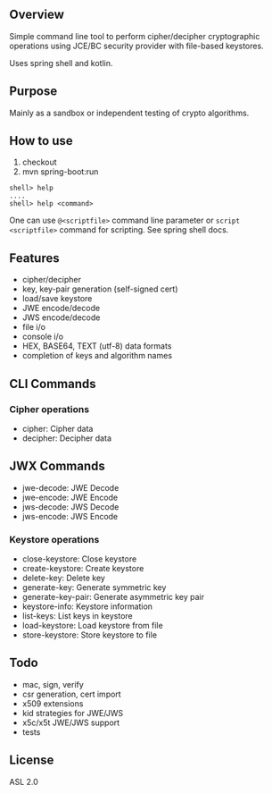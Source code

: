 ## Overview

Simple command line tool to perform cipher/decipher cryptographic operations
using JCE/BC security provider with file-based keystores.

Uses spring shell and kotlin.

## Purpose

Mainly as a sandbox or independent testing of crypto algorithms. 

## How to use

1. checkout
2. mvn spring-boot:run

```
shell> help
....
shell> help <command>
```

One can use `@<scriptfile>` command line parameter or `script <scriptfile>` 
command for scripting.
See spring shell docs.

## Features

- cipher/decipher
- key, key-pair generation (self-signed cert)
- load/save keystore
- JWE encode/decode
- JWS encode/decode
- file i/o
- console i/o
- HEX, BASE64, TEXT (utf-8) data formats
- completion of keys and algorithm names

## CLI Commands

### Cipher operations

- cipher: Cipher data
- decipher: Decipher data

## JWX Commands

- jwe-decode: JWE Decode
- jwe-encode: JWE Encode
- jws-decode: JWS Decode
- jws-encode: JWS Encode

### Keystore operations

- close-keystore: Close keystore
- create-keystore: Create keystore
- delete-key: Delete key
- generate-key: Generate symmetric key
- generate-key-pair: Generate asymmetric key pair
- keystore-info: Keystore information
- list-keys: List keys in keystore
- load-keystore: Load keystore from file
- store-keystore: Store keystore to file

## Todo

- mac, sign, verify
- csr generation, cert import
- x509 extensions
- kid strategies for JWE/JWS
- x5c/x5t JWE/JWS support  
- tests

## License 

ASL 2.0
